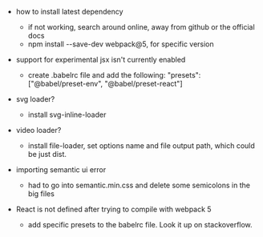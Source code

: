 - how to install latest dependency

  - if not working, search around online, away from github or the official docs
  - npm install --save-dev webpack@5, for specific version

- support for experimental jsx isn't currently enabled

  - create .babelrc file and add the following: "presets": ["@babel/preset-env", "@babel/preset-react"]

- svg loader?

  - install svg-inline-loader

- video loader?

  - install file-loader, set options name and file output path, which could be just dist.

- importing semantic ui error

  - had to go into semantic.min.css and delete some semicolons in the big files

- React is not defined after trying to compile with webpack 5
  - add specific presets to the babelrc file. Look it up on stackoverflow.
